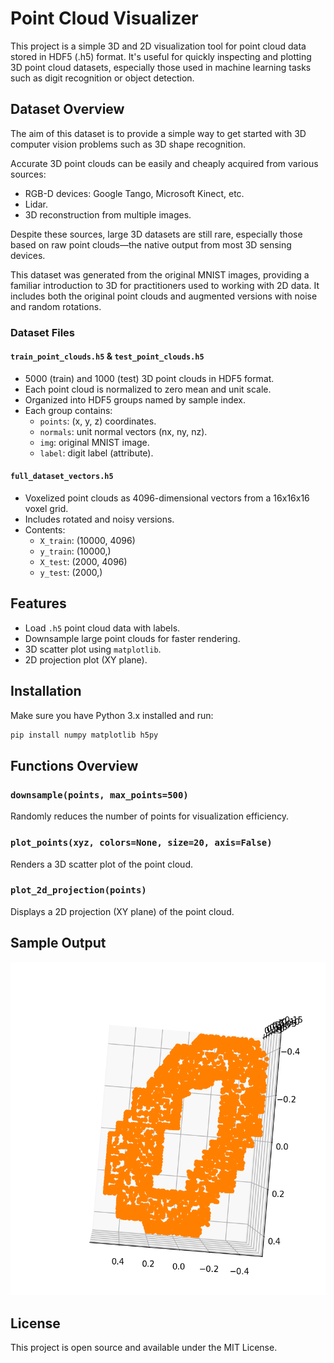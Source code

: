 # Point Cloud Visualizer

This project is a simple 3D and 2D visualization tool for point cloud data stored in HDF5 (.h5) format. It's useful for quickly inspecting and plotting 3D point cloud datasets, especially those used in machine learning tasks such as digit recognition or object detection.

## Dataset Overview
The aim of this dataset is to provide a simple way to get started with 3D computer vision problems such as 3D shape recognition.

Accurate 3D point clouds can be easily and cheaply acquired from various sources:
- RGB-D devices: Google Tango, Microsoft Kinect, etc.
- Lidar.
- 3D reconstruction from multiple images.

Despite these sources, large 3D datasets are still rare, especially those based on raw point clouds—the native output from most 3D sensing devices.

This dataset was generated from the original MNIST images, providing a familiar introduction to 3D for practitioners used to working with 2D data. It includes both the original point clouds and augmented versions with noise and random rotations.

### Dataset Files
#### `train_point_clouds.h5` & `test_point_clouds.h5`
- 5000 (train) and 1000 (test) 3D point clouds in HDF5 format.
- Each point cloud is normalized to zero mean and unit scale.
- Organized into HDF5 groups named by sample index.
- Each group contains:
  - `points`: (x, y, z) coordinates.
  - `normals`: unit normal vectors (nx, ny, nz).
  - `img`: original MNIST image.
  - `label`: digit label (attribute).


#### `full_dataset_vectors.h5`
- Voxelized point clouds as 4096-dimensional vectors from a 16x16x16 voxel grid.
- Includes rotated and noisy versions.
- Contents:
  - `X_train`: (10000, 4096)
  - `y_train`: (10000,)
  - `X_test`: (2000, 4096)
  - `y_test`: (2000,)

## Features
- Load `.h5` point cloud data with labels.
- Downsample large point clouds for faster rendering.
- 3D scatter plot using `matplotlib`.
- 2D projection plot (XY plane).

## Installation
Make sure you have Python 3.x installed and run:
```bash
pip install numpy matplotlib h5py
```

## Functions Overview
### `downsample(points, max_points=500)`
Randomly reduces the number of points for visualization efficiency.

### `plot_points(xyz, colors=None, size=20, axis=False)`
Renders a 3D scatter plot of the point cloud.

### `plot_2d_projection(points)`
Displays a 2D projection (XY plane) of the point cloud.

## Sample Output
![zero](img1.PNG)

## License
This project is open source and available under the MIT License.

